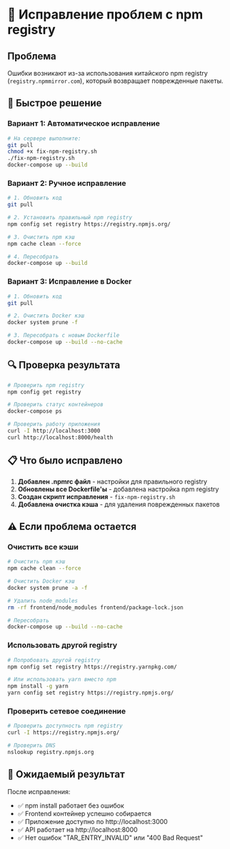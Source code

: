 # 🔧 Исправление проблем с npm registry

## Проблема
Ошибки возникают из-за использования китайского npm registry (`registry.npmmirror.com`), который возвращает поврежденные пакеты.

## 🚀 Быстрое решение

### Вариант 1: Автоматическое исправление

```bash
# На сервере выполните:
git pull
chmod +x fix-npm-registry.sh
./fix-npm-registry.sh
docker-compose up --build
```

### Вариант 2: Ручное исправление

```bash
# 1. Обновить код
git pull

# 2. Установить правильный npm registry
npm config set registry https://registry.npmjs.org/

# 3. Очистить npm кэш
npm cache clean --force

# 4. Пересобрать
docker-compose up --build
```

### Вариант 3: Исправление в Docker

```bash
# 1. Обновить код
git pull

# 2. Очистить Docker кэш
docker system prune -f

# 3. Пересобрать с новым Dockerfile
docker-compose up --build --no-cache
```

## 🔍 Проверка результата

```bash
# Проверить npm registry
npm config get registry

# Проверить статус контейнеров
docker-compose ps

# Проверить работу приложения
curl -I http://localhost:3000
curl http://localhost:8000/health
```

## 📋 Что было исправлено

1. **Добавлен .npmrc файл** - настройки для правильного registry
2. **Обновлены все Dockerfile'ы** - добавлена настройка npm registry
3. **Создан скрипт исправления** - `fix-npm-registry.sh`
4. **Добавлена очистка кэша** - для удаления поврежденных пакетов

## ⚠️ Если проблема остается

### Очистить все кэши

```bash
# Очистить npm кэш
npm cache clean --force

# Очистить Docker кэш
docker system prune -a -f

# Удалить node_modules
rm -rf frontend/node_modules frontend/package-lock.json

# Пересобрать
docker-compose up --build --no-cache
```

### Использовать другой registry

```bash
# Попробовать другой registry
npm config set registry https://registry.yarnpkg.com/

# Или использовать yarn вместо npm
npm install -g yarn
yarn config set registry https://registry.npmjs.org/
```

### Проверить сетевое соединение

```bash
# Проверить доступность npm registry
curl -I https://registry.npmjs.org/

# Проверить DNS
nslookup registry.npmjs.org
```

## 🎯 Ожидаемый результат

После исправления:
- ✅ npm install работает без ошибок
- ✅ Frontend контейнер успешно собирается
- ✅ Приложение доступно по http://localhost:3000
- ✅ API работает на http://localhost:8000
- ✅ Нет ошибок "TAR_ENTRY_INVALID" или "400 Bad Request"
